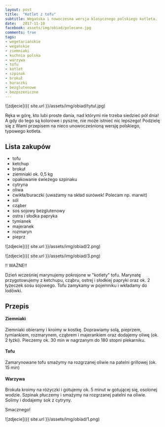 ```yaml
---
layout: post
title:  "Kotlet z tofu"
subtitle: Wegańska i nowoczesna wersja klasycznego polskiego kotleta.
date:   2017-11-10
facebook: assets/img/obiad/polecane.jpg
comments: true
tags:
- wegetariańskie
- wegańskie
- ziemniaki
- kuchnia polska
- warzywa
- tofu
- kotlet
- szpinak
- brokuł
- buraczki
- bezglutenowe
- bezpszeniczne
---
```


![zdjecie]({{ site.url }}/assets/img/obiad/tytul.jpg)

Ręka w górę, kto lubi proste dania, nad którymi nie trzeba siedzieć pół dnia! A gdy do tego są kolorowe i pyszne, nie może istnieć nic lepszego!
Podzielę się z Wami przepisem na nieco unowocześnioną wersję polskiego, typowego kotleta.

## Lista zakupów

* tofu
* ketchup
* brokuł
* ziemniaki ok. 0,5 kg
* opakowanie świeżego szpinaku
* cytryna
* oliwa
* ćwikła/buraczki (uważamy na skład surówek! Polecam np. marwit)
* sól
* cząber
* sos sojowy bezglutenowy
* ostra i słodka papryka
* tymianek
* majeranek
* rozmaryn
* pieprz

![zdjecie]({{ site.url }}/assets/img/obiad/2.png)

![zdjecie]({{ site.url }}/assets/img/obiad/3.png)

!! WAŻNE!!

Dzień wcześniej marynujemy pokrojone w "kotlety" tofu. Marynatę przygotowujemy z ketchupu, cząbru, ostrej i słodkiej papryki oraz ok. 2 łyżeczek sosu sojowego.
Tofu zamykamy w pojemniku i wkładamy do lodówki.

## Przepis

#### Ziemniaki

Ziemniaki obieramy i kroimy w kostkę. Doprawiamy solą, pieprzem, tymiankiem, rozmarynem, cząbrem i majerankiem oraz dodajemy oliwę (ok. 2 łyżki).
Pieczemy ok. 30 min w nagrzanym do 180 stopni piekarniku.

#### Tofu

Zamarynowane tofu smażymy na rozgrzanej oliwie na patelni grillowej (ok. 15 min)

#### Warzywa

Brokuła kroimy na różyczki i gotujemy ok. 5 minut w gotującej się, osolonej wodzie. Szpinak płuczemy i smażymy na rozgrzanej patelni na oliwie. Solimy i dodajemy sok z cytryny.

Smacznego!

![zdjecie]({{ site.url }}/assets/img/obiad/1.png)
